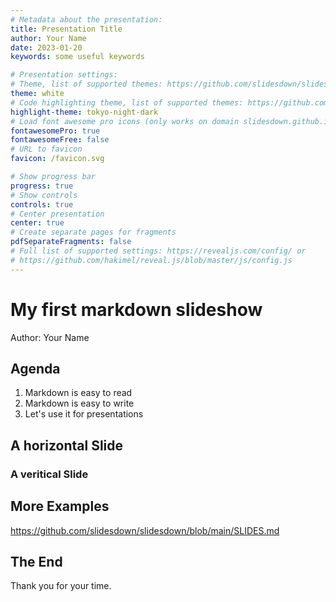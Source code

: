 ```yaml
---
# Metadata about the presentation:
title: Presentation Title
author: Your Name
date: 2023-01-20
keywords: some useful keywords

# Presentation settings:
# Theme, list of supported themes: https://github.com/slidesdown/slidesdown/tree/main/docs/reveal.js/dist/theme
theme: white
# Code highlighting theme, list of supported themes: https://github.com/slidesdown/slidesdown/tree/main/docs/reveal.js/plugin/highlight
highlight-theme: tokyo-night-dark
# Load font awesome pro icons (only works on domain slidesdown.github.io) free icons work everywhere. If both are enabled the pro icons are loaded
fontawesomePro: true
fontawesomeFree: false
# URL to favicon
favicon: /favicon.svg

# Show progress bar
progress: true
# Show controls
controls: true
# Center presentation
center: true
# Create separate pages for fragments
pdfSeparateFragments: false
# Full list of supported settings: https://revealjs.com/config/ or
# https://github.com/hakimel/reveal.js/blob/master/js/config.js
---
```


# My first markdown slideshow

Author: Your Name

## Agenda

1. Markdown is easy to read
2. Markdown is easy to write
3. Let's use it for presentations

## A horizontal Slide

### A veritical Slide

## More Examples

https://github.com/slidesdown/slidesdown/blob/main/SLIDES.md

## The End

Thank you for your time.
